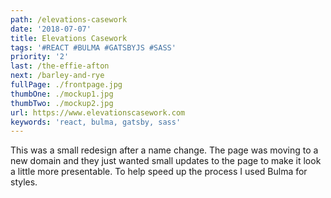 ```yaml
---
path: /elevations-casework
date: '2018-07-07'
title: Elevations Casework
tags: '#REACT #BULMA #GATSBYJS #SASS'
priority: '2'
last: /the-effie-afton
next: /barley-and-rye
fullPage: ./frontpage.jpg
thumbOne: ./mockup1.jpg
thumbTwo: ./mockup2.jpg
url: https://www.elevationscasework.com
keywords: 'react, bulma, gatsby, sass'
---
```


This was a small redesign after a name change. The page was moving to a new domain and they just wanted small updates to the page to make it look a little more presentable. To help speed up the process I used Bulma for styles.
